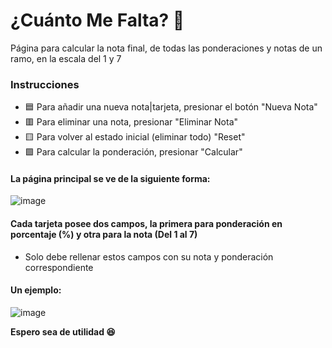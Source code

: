 # ¿Cuánto Me Falta? 🤔
Página para calcular la nota final, de todas las ponderaciones y notas de un ramo, en la escala del 1 y 7

### Instrucciones 
- 🟦 Para añadir una nueva nota|tarjeta, presionar el botón "Nueva Nota"
- 🟥 Para eliminar una nota, presionar "Eliminar Nota"
- 🟨 Para volver al estado inicial (eliminar todo) "Reset"
- 🟩 Para calcular la ponderación, presionar "Calcular"

#### La página principal se ve de la siguiente forma:

![image](https://user-images.githubusercontent.com/91075814/152649746-2fe1452e-c044-4f41-81e2-afd94b206253.png)

#### Cada tarjeta posee dos campos, la primera para ponderación en porcentaje (%) y otra para la nota (Del 1 al 7)
- Solo debe rellenar estos campos con su nota y ponderación correspondiente

#### Un ejemplo:

![image](https://user-images.githubusercontent.com/91075814/152649736-232c289b-d970-4916-8876-6f6fc43e45ef.png)


**Espero sea de utilidad 😆**